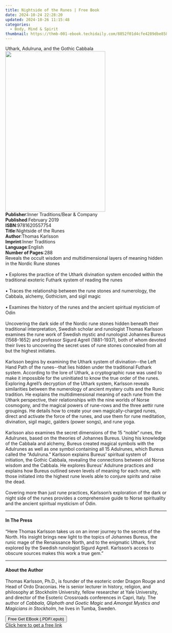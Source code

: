 ```yaml
---
title: Nightside of the Runes | Free Book
date: 2024-10-24 22:28:20
updated: 2024-10-26 11:15:48
categories:
  - Body, Mind & Spirit
thumbnail: https://thmb-001-ebook.techidaily.com/8852f01d4cfe4289dbe8586a66ce8617ada3584dd9b0197359ca87a1ebf10668.jpg
---
```

<main id="book-container">
  <div class="flex flex-col">
    <div class="book-brief flex-1 py-6 px-4 sm:p-6 md:py-10 md:px-8">
      <!-- brief-->
      <div class="book-brief-main">
        Uthark, Adulruna, and the Gothic Cabbala
      </div>
    </div>
    <div
      class="book-meta-info flex-1 grid gap-4 col-start-1 col-end-3 row-start-1 sm:mb-6 sm:grid-cols-4 lg:gap-6 lg:col-start-2 lg:row-end-6 lg:row-span-6 lg:mb-0"
    >
      <div
        class="book-meta-info-left place-content-center mt-4 p-4 text-sm leading-6 col-start-2 col-span-2 dark:text-slate-400"
      >
        <img
          class="w-full h-500 object-cover rounded-lg sm:h-255 sm:col-span-2 lg:col-span-full"
          src="https://img-001-ebook.techidaily.com/5dc8b9d400fd37bdaa4a4e100a29dec84c825738a0703f76edf57a572f9ff8a7.jpg"
          alt=""
          width="312"
          height="500"
        />
      </div>
      <div
        class="book-meta-info-right mt-2 col-start-1 row-start-2 col-span-3 self-center"
      >
        <!-- meta data  -->
        <div class="flex flex-col px-4 md:px-8">
          <div class="flex-1">
            <strong>Publisher</strong>:<span class="px-2"
              >Inner Traditions/Bear &amp; Company</span
            >
          </div>
          <div class="flex-1">
            <strong>Published</strong>:<span class="px-2">February 2019</span>
          </div>
          <div class="flex-1">
            <strong>ISBN</strong>:<span class="px-2">9781620557754</span>
          </div>
          <div class="flex-1">
            <strong>Title</strong>:<span class="px-2"
              >Nightside of the Runes</span
            >
          </div>
          <div class="flex-1">
            <strong>Author</strong>:<span class="px-2">Thomas Karlsson</span>
          </div>
          <div class="flex-1">
            <strong>Imprint</strong>:<span class="px-2">Inner Traditions</span>
          </div>
          <div class="flex-1">
            <strong>Language</strong>:<span class="px-2">English</span>
          </div>
          <div class="flex-1">
            <strong>Number of Pages</strong>:<span class="px-2">288</span>
          </div>
        </div>
      </div>
    </div>
    <div class="book-description flex-1 py-6 px-4 sm:p-6 md:py-10 md:px-8">
      <div class="book-description-main">
        <div accordion-content="" id="description">
          Reveals the occult wisdom and multidimensional layers of meaning
          hidden in the Nordic Rune stones <br /><br />• Explores the practice
          of the Uthark divination system encoded within the traditional
          exoteric Futhark system of reading the runes <br /><br />• Traces the
          relationship between the rune stones and numerology, the Cabbala,
          alchemy, Gothicism, and sigil magic <br /><br />• Examines the history
          of the runes and the ancient spiritual mysticism of Odin
          <br /><br />Uncovering the dark side of the Nordic rune stones hidden
          beneath their traditional interpretation, Swedish scholar and
          runologist Thomas Karlsson examines the rune work of Swedish mystic
          and runologist Johannes Bureus (1568-1652) and professor Sigurd Agrell
          (1881-1937), both of whom devoted their lives to uncovering the secret
          uses of rune stones concealed from all but the highest initiates.
          <br /><br />Karlsson begins by examining the Uthark system of
          divination--the Left Hand Path of the runes--that lies hidden under
          the traditional Futhark system. According to the lore of Uthark, a
          cryptographic ruse was used to make it impossible for the uninitiated
          to know the true order of the runes. Exploring Agrell’s decryption of
          the Uthark system, Karlsson reveals similarities between the
          numerology of ancient mystery cults and the Runic tradition. He
          explains the multidimensional meaning of each rune from the Uthark
          perspective, their relationships with the nine worlds of Norse
          cosmogony, and the magical powers of rune-rows and the three aettir
          rune groupings. He details how to create your own magically-charged
          runes, direct and activate the force of the runes, and use them for
          rune meditation, divination, sigil magic, galders (power songs), and
          rune yoga. <br /><br />Karlsson also examines the secret dimensions of
          the 15 “noble” runes, the Adulrunes, based on the theories of Johannes
          Bureus. Using his knowledge of the Cabbala and alchemy, Bureus created
          magical symbols with the Adulrunes as well as one symbol containing
          all 15 Adulrunes, which Bureus called the “Adulruna.” Karlsson
          explains Bureus’ spiritual system of initiation, the Gothic Cabbala,
          revealing the connections between old Norse wisdom and the Cabbala. He
          explores Bureus’ Adulrune practices and explains how Bureus outlined
          seven levels of meaning for each rune, with those initiated into the
          highest rune levels able to conjure spirits and raise the dead.
          <br /><br />Covering more than just rune practices, Karlsson’s
          exploration of the dark or night side of the runes provides a
          comprehensive guide to Norse spirituality and the ancient spiritual
          mysticism of Odin.
        </div>
        <div class="accordion-fader"></div>
      </div>
    </div>
    <div class="book-excerpts flex-1 py-6 px-4 sm:p-6 md:py-10 md:px-8">
      <!-- excerpts-->
      <div class="book-excerpts-main">
        <hr />
        <h4 class="placeholder placeholder-heading">
          <span>In The Press</span>
        </h4>
        <p>
          “Here Thomas Karlsson takes us on an inner journey to the secrets of
          the North. His insight brings new light to the topics of Johannes
          Bureus, the runic mage of the Renaissance North, and to the enigmatic
          Uthark, first explored by the Swedish runologist Sigurd Agrell.
          Karlsson’s access to obscure sources makes this work a true gem.”
        </p>
      </div>
    </div>
    <div class="book-about-author flex-1 py-6 px-4 sm:p-6 md:py-10 md:px-8">
      <!-- about author-->
      <div class="book-main-author-main">
        <hr />
        <h4 class="placeholder placeholder-heading">
          <span>About the Author</span>
        </h4>
        <p>
          Thomas Karlsson, Ph.D., is founder of the esoteric order Dragon Rouge
          and Head of Ordo Draconias. He is senior lecturer in history,
          religion, and philosophy at Stockholm University, fellow researcher at
          Yale University, and director of the Esoteric Crossroads conferences
          in Capri, Italy. The author of
          <i>Cabbala, Qliphoth and Goetic Magic</i> and
          <i>Amongst Mystics and Magicians in Stockholm</i>, he lives in Tumba,
          Sweden.
        </p>
      </div>
    </div>
    <div class="book-free-get flex-1 py-6 px-4 sm:p-6 md:py-10 md:px-8">
      <button
        id="btn-free-get"
        class="bg-blue-500 hover:bg-blue-700 text-white font-bold py-2 px-4 rounded"
      >
        Free Get EBook (.PDF/.epub)
      </button>
      <div id="countdown-display" class="px-2 text-lg mt-2"></div>
      <a
        id="free-link"
        class="hidden bg-blue-500 hover:bg-blue-700 text-white font-bold py-2 px-4 rounded"
        href="https://www.ebooks.com/en-us/book/96164927/nightside-of-the-runes/thomas-karlsson/"
        target="_blank"
        >Click here to get a free link</a
      >
    </div>
    <script>
      let countdownTime = 0;
      let countdownInterval = null;
      document
        .getElementById('btn-free-get')
        .addEventListener('click', startCountdown);
      function startCountdown() {
        countdownTime = new Date().getTime() + 60000 * 3;
        countdownInterval = setInterval(updateCountdown, 1000);
        document.getElementById('btn-free-get').disabled = true;
        document
          .getElementById('btn-free-get')
          .classList.add('bg-gray-500', 'cursor-not-allowed');
      }
      function updateCountdown() {
        let currentTime = new Date().getTime();
        let timeLeft = countdownTime - currentTime;
        let secondsLeft = Math.floor(timeLeft / 1000);
        document.getElementById('countdown-display').innerHTML =
          `Remaining time: ${secondsLeft} seconds.`;
        if (secondsLeft <= 0) {
          clearInterval(countdownInterval);
          document.getElementById('btn-free-get').classList.add('hidden');
          document.getElementById('free-link').classList.remove('hidden');
          document.getElementById('countdown-display').innerHTML = '';
        }
      }
    </script>
  </div>
</main>
